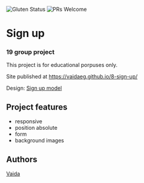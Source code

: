 ![Gluten Status](https://img.shields.io/badge/Gluten-Free-green.svg)
![PRs Welcome](https://img.shields.io/badge/PRs-welcome-brightgreen.svg)

# Sign up
### 19 group project

This project is for educational porpuses only.

Site published at https://vaidaeg.github.io/8-sign-up/

Design: [Sign up model](ttps://github.com/VaidaEG/8-sign-up)


## Project features

- responsive
- position absolute
- form
- background images

## Authors
[Vaida](https://github.com/VaidaEG)
